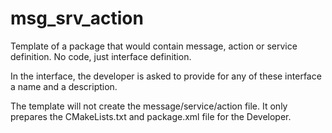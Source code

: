 # msg_srv_action

Template of a package that would contain message, action or service definition.
No code, just interface definition.

In the interface, the developer is asked to provide for any of these interface a name and a description.

The template will not create the message/service/action file.
It only prepares the CMakeLists.txt and package.xml file for the Developer.
